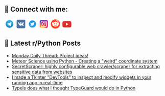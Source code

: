 ## 🔎 Connect with me:
[<img src="https://github.com/bullbesh/bullbesh/blob/main/images/Telegram.png" width="32" height="32" />](https://t.me/bullbesh)
[<img src="https://github.com/bullbesh/bullbesh/blob/main/images/VK.png" width="32" height="32" />](https://vk.com/bullbesh)
[<img src="https://github.com/bullbesh/bullbesh/blob/main/images/Twitter.png" width="32" height="32" />](https://twitter.com/bullbesh1)
[<img src="https://github.com/bullbesh/bullbesh/blob/main/images/Instagram.png" width="32" height="32" />](https://www.instagram.com/bullbesh)
[<img src="https://github.com/bullbesh/bullbesh/blob/main/images/Reddit.png" width="32" height="32" />](https://www.reddit.com/user/bullbesh)
[<img src="https://github.com/bullbesh/bullbesh/blob/main/images/YouTube.png" width="32" height="32" />](https://www.youtube.com/channel/UCtfjRs6uzgq5mfm8S06WTcg)

## 📕 Latest r/Python Posts
<!-- BLOG-POST-LIST:START -->
- [Monday Daily Thread: Project ideas!](https://www.reddit.com/r/Python/comments/1cfl2sg/monday_daily_thread_project_ideas/)
- [Meteor Science using Python - Creating a &quot;weird&quot; coordinate system](https://www.reddit.com/r/Python/comments/1cfbezg/meteor_science_using_python_creating_a_weird/)
- [SecretScraper: highly configurable web crawler/scraper for extracting sensitive data from websites](https://www.reddit.com/r/Python/comments/1cfa97o/secretscraper_highly_configurable_web/)
- [I made a Tkinter &quot;DevTools&quot; to inspect and modify widgets in your running app in real-time](https://www.reddit.com/r/Python/comments/1cf8fsp/i_made_a_tkinter_devtools_to_inspect_and_modify/)
- [TypeIs does what I thought TypeGuard would do in Python](https://www.reddit.com/r/Python/comments/1cewujz/typeis_does_what_i_thought_typeguard_would_do_in/)
<!-- BLOG-POST-LIST:END -->
